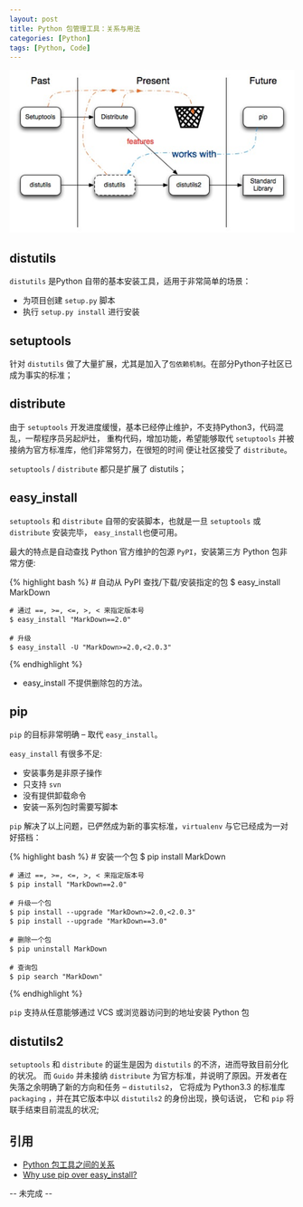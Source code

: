```yaml
---
layout: post
title: Python 包管理工具：关系与用法
categories: [Python]
tags: [Python, Code]
---
```


![Past-Present-Future](/media/images/python-package-managers-1.jpg)

## distutils

`distutils` 是Python 自带的基本安装工具，适用于非常简单的场景：

- 为项目创建 `setup.py` 脚本
- 执行 `setup.py install` 进行安装

## setuptools

针对 `distutils` 做了大量扩展，尤其是加入了`包依赖机制`。在部分Python子社区已成为事实的标准；

## distribute

由于 `setuptools` 开发进度缓慢，基本已经停止维护，不支持Python3，代码混乱，一帮程序员另起炉灶，
重构代码，增加功能，希望能够取代 `setuptools` 并被接纳为官方标准库，他们非常努力，在很短的时间
便让社区接受了 `distribute`。

`setuptools` / `distribute` 都只是扩展了 distutils；

## easy_install

`setuptools` 和 `distribute` 自带的安装脚本，也就是一旦 `setuptools` 或 `distribute` 安装完毕，
`easy_install`也便可用。

最大的特点是自动查找 Python 官方维护的包源 `PyPI`，安装第三方 Python 包非常方便:

{% highlight bash %}
    # 自动从 PyPI 查找/下载/安装指定的包
    $ easy_install MarkDown

    # 通过 ==, >=, <=, >, < 来指定版本号
    $ easy_install "MarkDown==2.0"

    # 升级
    $ easy_install -U "MarkDown>=2.0,<2.0.3"
{% endhighlight %}

- easy_install 不提供删除包的方法。

## pip

`pip` 的目标非常明确 – 取代 `easy_install`。

`easy_install` 有很多不足: 

- 安装事务是非原子操作
- 只支持 `svn`
- 没有提供卸载命令
- 安装一系列包时需要写脚本

`pip` 解决了以上问题，已俨然成为新的事实标准，`virtualenv` 与它已经成为一对好搭档：

{% highlight bash %}
    # 安装一个包
    $ pip install MarkDown

    # 通过 ==, >=, <=, >, < 来指定版本号
    $ pip install "MarkDown==2.0"

    # 升级一个包
    $ pip install --upgrade "MarkDown>=2.0,<2.0.3"
    $ pip install --upgrade "MarkDown==3.0"

    # 删除一个包
    $ pip uninstall MarkDown

    # 查询包
    $ pip search "MarkDown"
{% endhighlight %}

`pip` 支持从任意能够通过 VCS 或浏览器访问到的地址安装 Python 包

## distutils2

`setuptools` 和 `distribute` 的诞生是因为 `distutils` 的不济，进而导致目前分化的状况。
而 `Guido` 并未接纳 `distribute` 为官方标准，并说明了原因。开发者在失落之余明确了新的方向和任务 – `distutils2`，
它将成为 Python3.3 的标准库 `packaging` ，并在其它版本中以 `distutils2` 的身份出现，换句话说，
它和 `pip` 将联手结束目前混乱的状况;


## 引用

- [Python 包工具之间的关系](http://blog.yangyubo.com/2012/07/27/python-packaging/)
- [Why use pip over easy_install?](http://stackoverflow.com/questions/3220404/why-use-pip-over-easy-install)

-- 未完成 --
